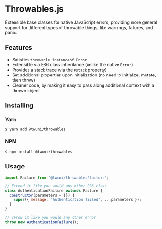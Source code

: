# Throwables.js

Extensible base classes for native JavaScript errors, providing
more general support for different types of throwable things, like
warnings, failures, and panic.

## Features

 * Satisfies `throwable instanceof Error`
 * Extensible via ES6 class inheritance (unlike the native `Error`)
 * Provides a stack trace (via the `#stack` property)
 * Set additional properties upon initialization (no need to initialize, mutate, then throw)
 * Cleaner code, by making it easy to pass along additional context with a thrown object

## Installing

### Yarn

```
$ yarn add @twuni/throwables
```

### NPM

```
$ npm install @twuni/throwables
```

## Usage

```javascript
import Failure from '@twuni/throwables/failure';

// Extend it like you would any other ES6 class
class AuthenticationFailure extends Failure {
  constructor(parameters = {}) {
    super({ message: 'Authentication failed', ...parameters });
  }
}

// Throw it like you would any other error
throw new AuthenticationFailure();
```
